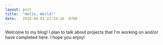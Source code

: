 ```yaml
---
layout: post
title:  "Hello, World!"
date:   2018-08-01 22:54:16 -0700
---
```

Welcome to my blog! I plan to talk about projects that I'm working on and/or
have completed here. I hope you enjoy!
